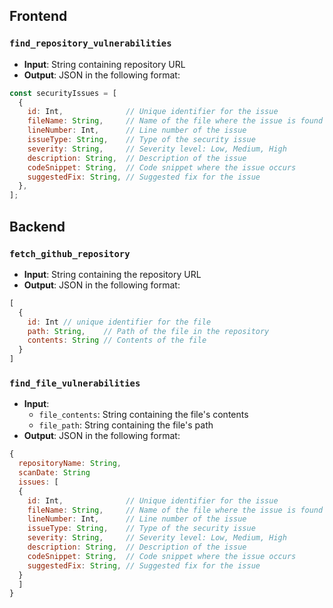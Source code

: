 ## Frontend

### `find_repository_vulnerabilities`
- **Input**: String containing repository URL  
- **Output**: JSON in the following format:

```javascript
const securityIssues = [
  {
    id: Int,              // Unique identifier for the issue
    fileName: String,     // Name of the file where the issue is found
    lineNumber: Int,      // Line number of the issue
    issueType: String,    // Type of the security issue
    severity: String,     // Severity level: Low, Medium, High
    description: String,  // Description of the issue
    codeSnippet: String,  // Code snippet where the issue occurs
    suggestedFix: String, // Suggested fix for the issue
  },
];
```

## Backend

### `fetch_github_repository`
- **Input**: String containing the repository URL  
- **Output**: JSON in the following format:

```javascript
[
  {
    id: Int // unique identifier for the file
    path: String,    // Path of the file in the repository
    contents: String // Contents of the file
  }
]
```

### `find_file_vulnerabilities`
- **Input**: 
  - `file_contents`: String containing the file's contents  
  - `file_path`: String containing the file's path  
- **Output**: JSON in the following format:

```javascript
{
  repositoryName: String, 
  scanDate: String
  issues: [
  {
    id: Int,              // Unique identifier for the issue
    fileName: String,     // Name of the file where the issue is found
    lineNumber: Int,      // Line number of the issue
    issueType: String,    // Type of the security issue
    severity: String,     // Severity level: Low, Medium, High
    description: String,  // Description of the issue
    codeSnippet: String,  // Code snippet where the issue occurs
    suggestedFix: String, // Suggested fix for the issue
  }
  ]
}
```
